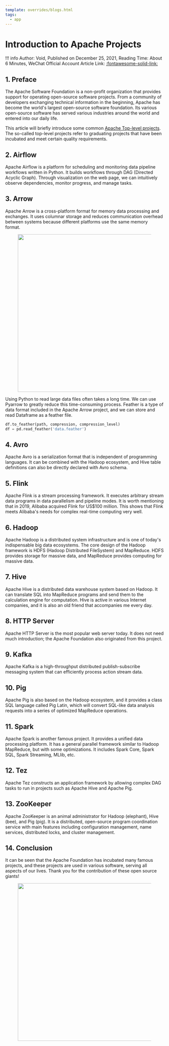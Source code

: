 ```yaml
---
template: overrides/blogs.html
tags:
  - app
---
```


# Introduction to Apache Projects

!!! info
    Author: Void, Published on December 25, 2021, Reading Time: About 6 Minutes, WeChat Official Account Article Link: [:fontawesome-solid-link:](https://mp.weixin.qq.com/s/4Epc4KbWO_BY3h0bHl_-og)

## 1. Preface

The Apache Software Foundation is a non-profit organization that provides support for operating open-source software projects. From a community of developers exchanging technical information in the beginning, Apache has become the world's largest open-source software foundation. Its various open-source software has served various industries around the world and entered into our daily life.

This article will briefly introduce some common [Apache Top-level projects](https://projects.apache.org/projects.html?committee 'List of Apache top-level projects'). The so-called top-level projects refer to graduating projects that have been incubated and meet certain quality requirements.

## 2. Airflow

Apache Airflow is a platform for scheduling and monitoring data pipeline workflows written in Python. It builds workflows through DAG (Directed Acyclic Graph). Through visualization on the web page, we can intuitively observe dependencies, monitor progress, and manage tasks.

## 3. Arrow

Apache Arrow is a cross-platform format for memory data processing and exchanges. It uses columnar storage and reduces communication overhead between systems because different platforms use the same memory format.

<figure>
  <img src="https://cdn.jsdelivr.net/gh/BulletTech2021/Pics/img/apache1.jpg" width="500" />
</figure>

Using Python to read large data files often takes a long time. We can use Pyarrow to greatly reduce this time-consuming process. Feather is a type of data format included in the Apache Arrow project, and we can store and read Dataframe as a feather file.

```python
df.to_feather(path, compression, compression_level)
df = pd.read_feather('data.feather')
```

## 4. Avro

Apache Avro is a serialization format that is independent of programming languages. It can be combined with the Hadoop ecosystem, and Hive table definitions can also be directly declared with Avro schema.

## 5. Flink

Apache Flink is a stream processing framework. It executes arbitrary stream data programs in data parallelism and pipeline modes. It is worth mentioning that in 2019, Alibaba acquired Flink for US$100 million. This shows that Flink meets Alibaba's needs for complex real-time computing very well.

## 6. Hadoop

Apache Hadoop is a distributed system infrastructure and is one of today's indispensable big data ecosystems. The core design of the Hadoop framework is HDFS (Hadoop Distributed FileSystem) and MapReduce. HDFS provides storage for massive data, and MapReduce provides computing for massive data.

## 7. Hive

Apache Hive is a distributed data warehouse system based on Hadoop. It can translate SQL into MapReduce programs and send them to the calculation engine for computation. Hive is active in various Internet companies, and it is also an old friend that accompanies me every day.

## 8. HTTP Server

Apache HTTP Server is the most popular web server today. It does not need much introduction; the Apache Foundation also originated from this project.

## 9. Kafka

Apache Kafka is a high-throughput distributed publish-subscribe messaging system that can efficiently process action stream data.

## 10. Pig

Apache Pig is also based on the Hadoop ecosystem, and it provides a class SQL language called Pig Latin, which will convert SQL-like data analysis requests into a series of optimized MapReduce operations.

## 11. Spark

Apache Spark is another famous project. It provides a unified data processing platform. It has a general parallel framework similar to Hadoop MapReduce, but with some optimizations. It includes Spark Core, Spark SQL, Spark Streaming, MLlib, etc.

## 12. Tez

Apache Tez constructs an application framework by allowing complex DAG tasks to run in projects such as Apache Hive and Apache Pig.

## 13. ZooKeeper

Apache ZooKeeper is an animal administrator for Hadoop (elephant), Hive (bee), and Pig (pig). It is a distributed, open-source program coordination service with main features including configuration management, name services, distributed locks, and cluster management.

## 14. Conclusion

It can be seen that the Apache Foundation has incubated many famous projects, and these projects are used in various software, serving all aspects of our lives. Thank you for the contribution of these open source giants!

<figure>
  <img src="https://cdn.jsdelivr.net/gh/BulletTech2021/Pics/2021-6-14/1623639526512-1080P%20(Full%20HD)%20-%20Tail%20Pic.png" width="500" />
</figure>